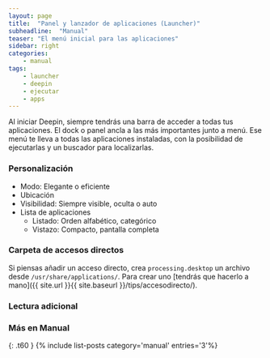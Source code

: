 ```yaml
---
layout: page
title:  "Panel y lanzador de aplicaciones (Launcher)"
subheadline:  "Manual"
teaser: "El menú inicial para las aplicaciones"
sidebar: right
categories:
    - manual
tags:
    - launcher
    - deepin
    - ejecutar
    - apps
---
```

Al iniciar Deepin, siempre tendrás una barra de acceder a todas tus aplicaciones. El dock o panel ancla a las más importantes junto a menú. Ese menú te lleva a todas las aplicaciones instaladas, con la posibilidad de ejecutarlas y un buscador para localizarlas.

### Personalización
* Modo: Elegante o eficiente
* Ubicación
* Visibilidad: Siempre visible, oculta o auto
* Lista de aplicaciones
  * Listado: Orden alfabético, categórico
  * Vistazo: Compacto, pantalla completa

### Carpeta de accesos directos
Si piensas añadir un acceso directo, crea `processing.desktop` un archivo desde `/usr/share/applications/`. Para crear uno [tendrás que hacerlo a mano]({{ site.url }}{{ site.baseurl }}/tips/accesodirecto/).

### Lectura adicional

### Más en Manual
{: .t60 }
{% include list-posts category='manual' entries='3'%}
